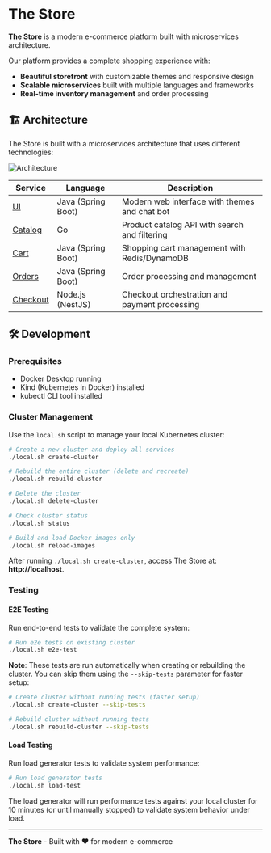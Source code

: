 # The Store
**The Store** is a modern e-commerce platform built with microservices architecture.

Our platform provides a complete shopping experience with:
- **Beautiful storefront** with customizable themes and responsive design
- **Scalable microservices** built with multiple languages and frameworks
- **Real-time inventory management** and order processing

## 🏗️ Architecture

The Store is built with a microservices architecture that uses different technologies:

![Architecture](/docs/images/architecture.png)

| Service | Language | Description |
|---------|----------|-------------|
| [UI](./src/ui/) | Java (Spring Boot) | Modern web interface with themes and chat bot |
| [Catalog](./src/catalog/) | Go | Product catalog API with search and filtering |
| [Cart](./src/cart/) | Java (Spring Boot) | Shopping cart management with Redis/DynamoDB |
| [Orders](./src/orders/) | Java (Spring Boot) | Order processing and management |
| [Checkout](./src/checkout/) | Node.js (NestJS) | Checkout orchestration and payment processing |


## 🛠️ Development

### Prerequisites
- Docker Desktop running
- Kind (Kubernetes in Docker) installed
- kubectl CLI tool installed

### Cluster Management

Use the `local.sh` script to manage your local Kubernetes cluster:

```bash
# Create a new cluster and deploy all services
./local.sh create-cluster

# Rebuild the entire cluster (delete and recreate)
./local.sh rebuild-cluster

# Delete the cluster
./local.sh delete-cluster

# Check cluster status
./local.sh status

# Build and load Docker images only
./local.sh reload-images
```

After running `./local.sh create-cluster`, access The Store at: **http://localhost**.

### Testing

#### E2E Testing

Run end-to-end tests to validate the complete system:

```bash
# Run e2e tests on existing cluster
./local.sh e2e-test
```

**Note**: These tests are run automatically when creating or rebuilding the cluster. You can skip them using the `--skip-tests` parameter for faster setup:

```bash
# Create cluster without running tests (faster setup)
./local.sh create-cluster --skip-tests

# Rebuild cluster without running tests
./local.sh rebuild-cluster --skip-tests
```

#### Load Testing
Run load generator tests to validate system performance:

```bash
# Run load generator tests
./local.sh load-test
```

The load generator will run performance tests against your local cluster for 10 minutes (or until manually stopped) to validate system behavior under load.

---

**The Store** - Built with ❤️ for modern e-commerce

